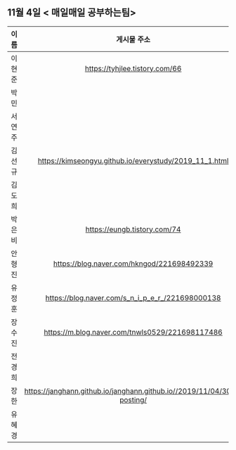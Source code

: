 ## 11월 4일  < 매일매일 공부하는팀>

| 이름   |                         게시물 주소                          |
| ------ | :----------------------------------------------------------: |
| 이현준 |                https://tyhjlee.tistory.com/66                |
| 박민   |                                                              |
| 서연주 |                                                              |
| 김선규 |    https://kimseongyu.github.io/everystudy/2019_11_1.html    |
| 김도희 |                                                              |
| 박은비 |                 https://eungb.tistory.com/74                 |
| 안형진 |          https://blog.naver.com/hkngod/221698492339          |
| 유정훈 |       https://blog.naver.com/s_n_i_p_e_r_/221698000138       |
| 장수진 |       https://m.blog.naver.com/tnwls0529/221698117486        |
| 전경희 |                                                              |
| 장한   | https://janghann.github.io/janghann.github.io//2019/11/04/30th-posting/ |
| 유혜경 |                                                              |


